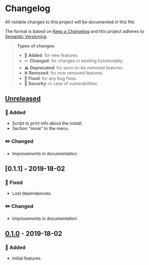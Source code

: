 # Changelog

All notable changes to this project will be documented in this file.

The format is based on [Keep a Changelog](http://keepachangelog.com/en/1.0.0/)
and this project adheres to [Semantic Versioning](http://semver.org/spec/v2.0.0.html).

> **Types of changes**:
>
> - 🎉 **Added**: for new features.
> - ✏️ **Changed**: for changes in existing functionality.
> - ⚠️ **Deprecated**: for soon-to-be removed features.
> - ❌ **Removed**: for now removed features.
> - 🐛 **Fixed**: for any bug fixes.
> - 👾 **Security**: in case of vulnerabilities.

## [Unreleased]

### 🎉 Added
- Script to print info about the install.
- Section "more" to the menu.

### ✏️ Changed
- Improvements in documentation.

## [0.1.1] - 2019-18-02

### 🐛 Fixed
- Lost dependencies.

### ✏️ Changed
- Improvements in documentation.

## [0.1.0] - 2019-18-02

### 🎉 Added
- Initial features.

[unreleased]: https://github.com/jesusprubio/pwr/compare/0.1.0...HEAD
[0.1.0]: https://github.com/jesusprubio/pwr/compare/b6e5a5ec3e6657dac925aeec3cbad9ae91512e4c...0.1.0
